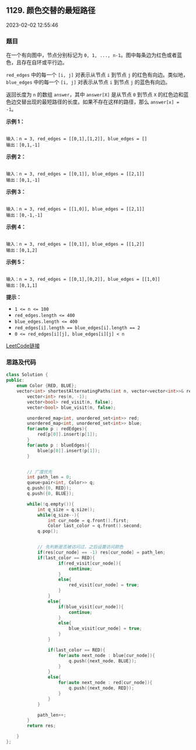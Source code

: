 ## 1129. 颜色交替的最短路径

2023-02-02 12:55:46

### 题目

在一个有向图中，节点分别标记为 ``0, 1, ..., n-1``。图中每条边为红色或者蓝色，且存在自环或平行边。

``red_edges`` 中的每一个 ``[i, j]`` 对表示从节点 ``i`` 到节点 ``j`` 的红色有向边。类似地，``blue_edges`` 中的每一个 ``[i, j]`` 对表示从节点 ``i`` 到节点 ``j`` 的蓝色有向边。

返回长度为 ``n`` 的数组 ``answer``，其中 ``answer[X]`` 是从节点 ``0`` 到节点 ``X`` 的红色边和蓝色边交替出现的最短路径的长度。如果不存在这样的路径，那么 ``answer[x] = -1``。

 

**示例 1：**

```

输入：n = 3, red_edges = [[0,1],[1,2]], blue_edges = []
输出：[0,1,-1]
```

**示例 2：**

```

输入：n = 3, red_edges = [[0,1]], blue_edges = [[2,1]]
输出：[0,1,-1]
```

**示例 3：**

```

输入：n = 3, red_edges = [[1,0]], blue_edges = [[2,1]]
输出：[0,-1,-1]
```

**示例 4：**

```

输入：n = 3, red_edges = [[0,1]], blue_edges = [[1,2]]
输出：[0,1,2]
```

**示例 5：**

```

输入：n = 3, red_edges = [[0,1],[0,2]], blue_edges = [[1,0]]
输出：[0,1,1]
```

 

**提示：**


- ``1 <= n <= 100``
- ``red_edges.length <= 400``
- ``blue_edges.length <= 400``
- ``red_edges[i].length == blue_edges[i].length == 2``
- ``0 <= red_edges[i][j], blue_edges[i][j] < n``



[LeetCode链接](https://leetcode-cn.com/problems/shortest-path-with-alternating-colors/)

### 思路及代码

```cpp
class Solution {
public:
    enum Color {RED, BLUE};
    vector<int> shortestAlternatingPaths(int n, vector<vector<int>>& redEdges, vector<vector<int>>& blueEdges) {
        vector<int> res(n, -1);
        vector<bool> red_visit(n, false);
        vector<bool> blue_visit(n, false);

        unordered_map<int, unordered_set<int>> red;
        unordered_map<int, unordered_set<int>> blue;
        for(auto p : redEdges){
            red[p[0]].insert(p[1]);
        }
        for(auto p : blueEdges){
            blue[p[0]].insert(p[1]);
        }


        // 广度优先
        int path_len = 0;
        queue<pair<int, Color>> q;
        q.push({0, RED});
        q.push({0, BLUE});

        while(!q.empty()){
            int q_size = q.size();
            while(q_size--){
                int cur_node = q.front().first;
                Color last_color = q.front().second;
            q.pop();


            // 先判断是否被访问过，之后设置访问颜色
            if(res[cur_node] == -1) res[cur_node] = path_len;
            if(last_color == RED){
                    if(red_visit[cur_node]){
                        continue;
                    }
                    else{
                        red_visit[cur_node] = true;
                    }
                }
                else{
                    if(blue_visit[cur_node]){
                        continue;
                    }
                    else{
                        blue_visit[cur_node] = true;
                    }
                }

                if(last_color == RED){
                    for(auto next_node : blue[cur_node]){
                        q.push({next_node, BLUE});
                    }
                }
                else{
                    for(auto next_node : red[cur_node]){
                        q.push({next_node, RED});
                    }
                }
            }

            path_len++;
        }
        return res;

    }
};
```